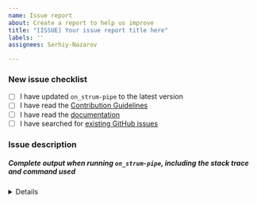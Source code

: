 ```yaml
---
name: Issue report
about: Create a report to help us improve
title: "[ISSUE] Your issue report title here"
labels: ''
assignees: Serhiy-Nazarov

---
```


<!-- Thanks for helping to make `on_strum-pipe` better! Before submit your issue, please make sure to check the following boxes by putting an x in the [ ] (don't: [x ], [ x], do: [x]) -->

### New issue checklist

- [ ] I have updated `on_strum-pipe` to the latest version
- [ ] I have read the [Contribution Guidelines](https://github.com/on-strum/ruby-on-strum-pipe/blob/master/CONTRIBUTING.md)
- [ ] I have read the [documentation](https://github.com/on-strum/ruby-on-strum-pipe/blob/master/README.md)
- [ ] I have searched for [existing GitHub issues](https://github.com/on-strum/ruby-on-strum-pipe/issues)

<!-- Please use next pattern for your issue report title: [ISSUE] Your issue report title here -->

### Issue description
<!-- Please include what's happening, expected behavior, and any relevant code samples -->

##### Complete output when running `on_strum-pipe`, including the stack trace and command used

<details>

```code
  [INSERT OUTPUT HERE]
```

</details>
